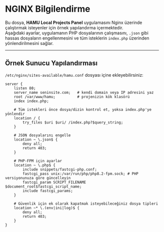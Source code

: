 # NGINX Bilgilendirme

Bu dosya, **HAMU Local Projects Panel** uygulamasını Nginx üzerinde çalıştırmak isteyenler için örnek yapılandırma içermektedir.  
Aşağıdaki ayarlar, uygulamanın PHP dosyalarının çalışmasını, `.json` gibi hassas dosyaların engellenmesini ve tüm isteklerin `index.php` üzerinden yönlendirilmesini sağlar.

---

## Örnek Sunucu Yapılandırması

`/etc/nginx/sites-available/hamu.conf` dosyası içine ekleyebilirsiniz:

```nginx
server {
    listen 80;
    server_name seninsite.com;   # kendi domain veya IP adresini yaz
    root /var/www/hamu;          # projenizin kök klasörü
    index index.php;

    # Tüm istekleri önce dosya/dizin kontrol et, yoksa index.php'ye yönlendir
    location / {
        try_files $uri $uri/ /index.php?$query_string;
    }

    # JSON dosyalarını engelle
    location ~ \.json$ {
        deny all;
        return 403;
    }

    # PHP-FPM için ayarlar
    location ~ \.php$ {
        include snippets/fastcgi-php.conf;
        fastcgi_pass unix:/var/run/php/php8.2-fpm.sock; # PHP versiyonunuza göre güncelleyin
        fastcgi_param SCRIPT_FILENAME $document_root$fastcgi_script_name;
        include fastcgi_params;
    }

    # Güvenlik için ek olarak kapatmak isteyebileceğiniz dosya tipleri
    location ~* \.(env|ini|log)$ {
        deny all;
        return 403;
    }
}